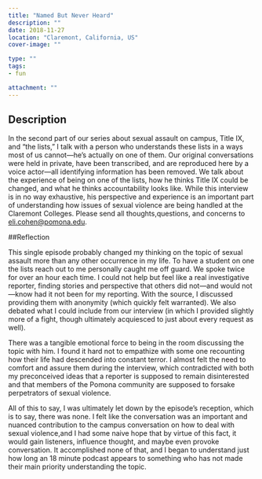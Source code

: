 ```yaml
---
title: "Named But Never Heard"
description: ""
date: 2018-11-27
location: "Claremont, California, US"
cover-image: ""

type: ""
tags:
- fun

attachment: ""
---
```


## Description

In the second part of our series about sexual assault on campus, Title IX, and “the lists,” I talk with a person who understands these lists in a ways most of us cannot—he’s actually on one of them. Our original conversations were held in private, have been transcribed, and are reproduced here by a voice actor—all identifying information has been removed. We talk about the experience of being on one of the lists, how he thinks Title IX could be changed, and what he thinks accountability looks like. While this interview is in no way exhaustive, his perspective and experience is an important part of understanding how issues of sexual violence are being handled at the Claremont Colleges. Please send all thoughts,questions, and concerns to eli.cohen@pomona.edu.

##Reflection

This single episode probably changed my thinking on the topic of sexual assault more than any other occurrence in my life. To have a student on one the lists reach out to me personally caught me off guard. We spoke twice for over an hour each time. I could not help but feel like a real investigative reporter, finding stories and perspective that others did not—and would not—know had it not been for my reporting. With the source, I discussed providing them with anonymity (which quickly felt warranted). We also debated what I could include from our interview (in which I provided slightly more of a fight, though ultimately acquiesced to just about every request as well).

There was a tangible emotional force to being in the room discussing the topic with him. I found it hard not to empathize with some one recounting how their life had descended into constant terror. I almost felt the need to comfort and assure them during the interview, which contradicted with both my preconceived ideas that a reporter is supposed to remain disinterested and that members of the Pomona community are supposed to forsake perpetrators of sexual violence.

All of this to say, I was ultimately let down by the episode’s reception, which is to say, there was none. I felt like the conversation was an important and nuanced contribution to the campus conversation on how to deal with sexual violence,and I had some naive hope that by virtue of this fact, it would gain listeners, influence thought, and maybe even provoke conversation. It accomplished none of that, and I began to understand just how long an 18 minute podcast appears to something who has not made their main priority understanding the topic.

